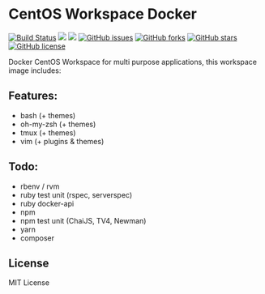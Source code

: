 # CentOS Workspace Docker
[![Build Status](https://travis-ci.org/zeroc0d3-lab/centos-base-workspace.svg?branch=master)](https://travis-ci.org/zeroc0d3-lab/centos-base-workspace) [![](https://images.microbadger.com/badges/image/zeroc0d3/centos-base-workspace:latest.svg)](https://microbadger.com/images/zeroc0d3/centos-base-workspace:latest "Layers") [![](https://images.microbadger.com/badges/version/zeroc0d3/centos-base-workspace:latest.svg)](https://microbadger.com/images/zeroc0d3/centos-base-workspace:latest "Version") [![GitHub issues](https://img.shields.io/github/issues/zeroc0d3/centos-base-workspace.svg)](https://github.com/zeroc0d3/centos-base-workspace/issues) [![GitHub forks](https://img.shields.io/github/forks/zeroc0d3/centos-base-workspace.svg)](https://github.com/zeroc0d3/centos-base-workspace/network) [![GitHub stars](https://img.shields.io/github/stars/zeroc0d3/centos-base-workspace.svg)](https://github.com/zeroc0d3/centos-base-workspace/stargazers) [![GitHub license](https://img.shields.io/badge/license-MIT-blue.svg)](https://raw.githubusercontent.com/zeroc0d3/centos-base-workspace/master/LICENSE)

Docker CentOS Workspace for multi purpose applications, this workspace image includes:

## Features:
* bash (+ themes)
* oh-my-zsh (+ themes)
* tmux (+ themes)
* vim (+ plugins & themes)

## Todo:
* rbenv / rvm
* ruby test unit (rspec, serverspec)
* ruby docker-api
* npm
* npm test unit (ChaiJS, TV4, Newman)
* yarn
* composer

## License
MIT License
